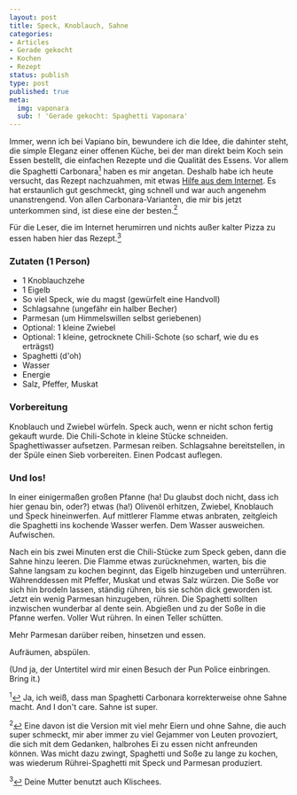 ```yaml
---
layout: post
title: Speck, Knoblauch, Sahne
categories:
- Articles
- Gerade gekocht
- Kochen
- Rezept
status: publish
type: post
published: true
meta:
  img: vaponara
  sub: ! 'Gerade gekocht: Spaghetti Vaponara'
---
```

Immer, wenn ich bei Vapiano bin, bewundere ich die Idee, die dahinter steht, die simple Eleganz einer offenen Küche, bei der man direkt beim Koch sein Essen bestellt, die einfachen Rezepte und die Qualität des Essens. Vor allem die Spaghetti Carbonara<a name="1-up"></a><a href="#1" class="ftnl"><sup>1</sup></a> haben es mir angetan. Deshalb habe ich heute versucht, das Rezept nachzuahmen, mit etwas [Hilfe aus dem Internet](http://single-girl-gourmet.blogspot.com/2010/04/new-way-to-make-carbonara.html). Es hat erstaunlich gut geschmeckt, ging schnell und war auch angenehm unanstrengend. Von allen Carbonara-Varianten, die mir bis jetzt unterkommen sind, ist diese eine der besten.<a name="2-up"></a><a href="#2" class="ftnl"><sup>2</sup></a>

Für die Leser, die im Internet herumirren und nichts außer kalter Pizza zu essen haben hier das Rezept.<a name="3-up"></a><a href="#3" class="ftnl"><sup>3</sup></a>

### Zutaten (1 Person)

- 1 Knoblauchzehe
- 1 Eigelb
- So viel Speck, wie du magst (gewürfelt eine Handvoll)
- Schlagsahne (ungefähr ein halber Becher)
- Parmesan (um Himmelswillen selbst geriebenen)
- Optional: 1 kleine Zwiebel
- Optional: 1 kleine, getrocknete Chili-Schote (so scharf, wie du es erträgst)
- Spaghetti (d'oh)
- Wasser
- Energie
- Salz, Pfeffer, Muskat

### Vorbereitung

Knoblauch und Zwiebel würfeln. Speck auch, wenn er nicht schon fertig gekauft wurde. Die Chili-Schote in kleine Stücke schneiden. Spaghettiwasser aufsetzen. Parmesan reiben. Schlagsahne bereitstellen, in der Spüle einen Sieb vorbereiten. Einen Podcast auflegen.

### Und los!

In einer einigermaßen großen Pfanne (ha! Du glaubst doch nicht, dass ich hier genau bin, oder?) etwas (ha!) Olivenöl erhitzen, Zwiebel, Knoblauch und Speck hineinwerfen. Auf mittlerer Flamme etwas anbraten, zeitgleich die Spaghetti ins kochende Wasser werfen. Dem Wasser ausweichen. Aufwischen.

Nach ein bis zwei Minuten erst die Chili-Stücke zum Speck geben, dann die Sahne hinzu leeren. Die Flamme etwas zurücknehmen, warten, bis die Sahne langsam zu kochen beginnt, das Eigelb hinzugeben und unterrühren. Währenddessen mit Pfeffer, Muskat und etwas Salz würzen. Die Soße vor sich hin brodeln lassen, ständig rühren, bis sie schön dick geworden ist.
Jetzt ein wenig Parmesan hinzugeben, rühren. Die Spaghetti sollten inzwischen wunderbar al dente sein. Abgießen und zu der Soße in die Pfanne werfen. Voller Wut rühren. In einen Teller schütten. 

Mehr Parmesan darüber reiben, hinsetzen und essen.

Aufräumen, abspülen.

(Und ja, der Untertitel wird mir einen Besuch der Pun Police einbringen. Bring it.)

<div class="footnotes">
<p><a name="1"></a><sup>1</sup><a href="#1-up">↩</a> Ja, ich weiß, dass man Spaghetti Carbonara korrekterweise ohne Sahne macht. And I don't care. Sahne ist super.</p>

<p><a name="2"></a><sup>2</sup><a href="#2-up">↩</a> Eine davon ist die Version mit viel mehr Eiern und ohne Sahne, die auch super schmeckt, mir aber immer zu viel Gejammer von Leuten provoziert, die sich mit dem Gedanken, halbrohes Ei zu essen nicht anfreunden können. Was micht dazu zwingt, Spaghetti und Soße zu lange zu kochen, was wiederum Rührei-Spaghetti mit Speck und Parmesan produziert.<br /></p>

<p><a name="3"></a><sup>3</sup><a href="#3-up">↩</a> Deine Mutter benutzt auch Klischees.</p>
</div>

